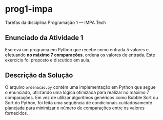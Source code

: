 # prog1-impa
Tarefas da disciplina Programação 1 — IMPA Tech 

## Enunciado da Atividade 1

Escreva um programa em Python que recebe como entrada 5 valores e, efetuando **no máximo 7 comparações**, ordena os valores de entrada. Este exercício foi proposto e discutido em aula.

## Descrição da Solução

O arquivo `ordenacao.py` contém uma implementação em Python que segue o enunciado, utilizando uma lógica otimizada para realizar no máximo 7 comparações. Em vez de utilizar algoritmos genéricos como Bubble Sort ou Sort do Python, foi feita uma sequência de condicionais cuidadosamente planejada para minimizar o número de comparações entre os valores fornecidos.
